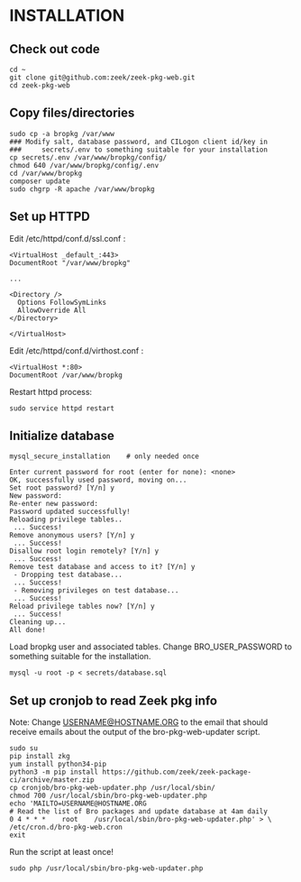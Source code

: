 # INSTALLATION

## Check out code

```
cd ~
git clone git@github.com:zeek/zeek-pkg-web.git
cd zeek-pkg-web
```

## Copy files/directories
```
sudo cp -a bropkg /var/www
### Modify salt, database password, and CILogon client id/key in 
###     secrets/.env to something suitable for your installation
cp secrets/.env /var/www/bropkg/config/
chmod 640 /var/www/bropkg/config/.env
cd /var/www/bropkg
composer update
sudo chgrp -R apache /var/www/bropkg
```

## Set up HTTPD
Edit /etc/httpd/conf.d/ssl.conf :
```
<VirtualHost _default_:443>
DocumentRoot "/var/www/bropkg"

...

<Directory />
  Options FollowSymLinks
  AllowOverride All
</Directory>

</VirtualHost>

```

Edit /etc/httpd/conf.d/virthost.conf :
```
<VirtualHost *:80>
DocumentRoot /var/www/bropkg

```

Restart httpd process:
```
sudo service httpd restart
```

## Initialize database

```
mysql_secure_installation    # only needed once

Enter current password for root (enter for none): <none>
OK, successfully used password, moving on...
Set root password? [Y/n] y
New password: 
Re-enter new password: 
Password updated successfully!
Reloading privilege tables..
 ... Success!
Remove anonymous users? [Y/n] y
 ... Success!
Disallow root login remotely? [Y/n] y
 ... Success!
Remove test database and access to it? [Y/n] y
 - Dropping test database...
 ... Success!
 - Removing privileges on test database...
 ... Success!
Reload privilege tables now? [Y/n] y
 ... Success!
Cleaning up...
All done!
```

Load bropkg user and associated tables. Change BRO_USER_PASSWORD to
something suitable for the installation.

```
mysql -u root -p < secrets/database.sql
```

## Set up cronjob to read Zeek pkg info
Note: Change USERNAME@HOSTNAME.ORG to the email that should receive emails
about the output of the bro-pkg-web-updater script.

```
sudo su
pip install zkg
yum install python34-pip
python3 -m pip install https://github.com/zeek/zeek-package-ci/archive/master.zip
cp cronjob/bro-pkg-web-updater.php /usr/local/sbin/
chmod 700 /usr/local/sbin/bro-pkg-web-updater.php
echo 'MAILTO=USERNAME@HOSTNAME.ORG
# Read the list of Bro packages and update database at 4am daily
0 4 * * *    root    /usr/local/sbin/bro-pkg-web-updater.php' > \
/etc/cron.d/bro-pkg-web.cron
exit
```
Run the script at least once!
```
sudo php /usr/local/sbin/bro-pkg-web-updater.php
```

